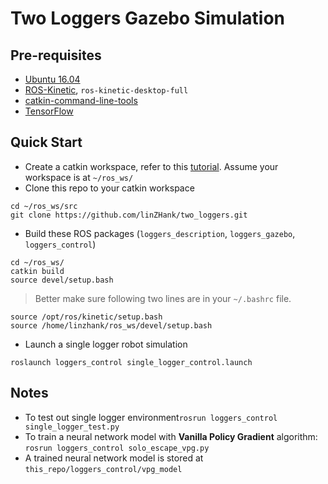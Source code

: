 # Two Loggers Gazebo Simulation

## Pre-requisites
- [Ubuntu 16.04](http://releases.ubuntu.com/16.04/)
- [ROS-Kinetic](http://wiki.ros.org/kinetic), `ros-kinetic-desktop-full`
- [catkin-command-line-tools](https://catkin-tools.readthedocs.io/en/latest/)
- [TensorFlow](https://www.tensorflow.org/)

## Quick Start
- Create a catkin workspace, refer to this [tutorial](http://wiki.ros.org/catkin/Tutorials/create_a_workspace). Assume your workspace is at `~/ros_ws/`
- Clone this repo to your catkin workspace
```console
cd ~/ros_ws/src
git clone https://github.com/linZHank/two_loggers.git
```
- Build these ROS packages (`loggers_description`, `loggers_gazebo`, `loggers_control`)
``` console
cd ~/ros_ws/
catkin build
source devel/setup.bash
```
> Better make sure following two lines are in your `~/.bashrc` file.
``` console
source /opt/ros/kinetic/setup.bash
source /home/linzhank/ros_ws/devel/setup.bash
```
- Launch a single logger robot simulation
``` console
roslaunch loggers_control single_logger_control.launch 
```

## Notes
- To test out single logger environment`rosrun loggers_control single_logger_test.py`
- To train a neural network model with **Vanilla Policy Gradient** algorithm: `rosrun loggers_control solo_escape_vpg.py`
- A trained neural network model is stored at `this_repo/loggers_control/vpg_model`

